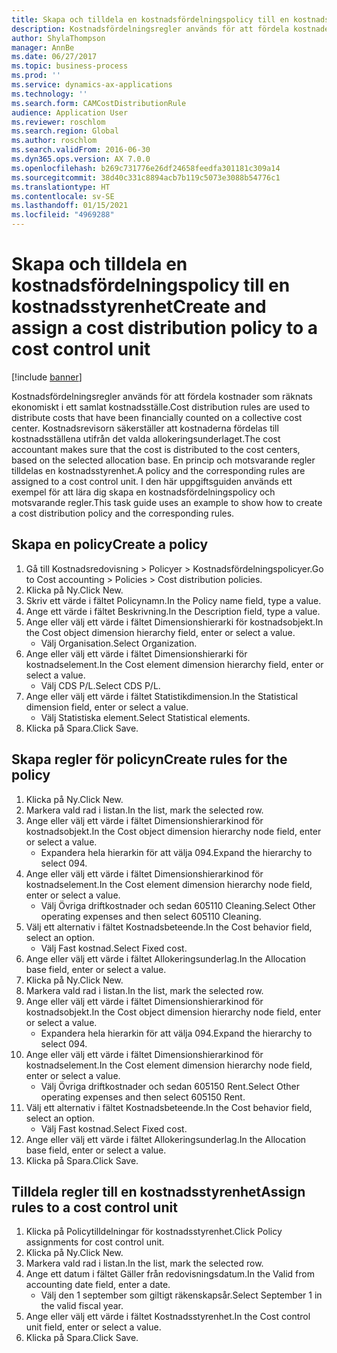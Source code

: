 ```yaml
---
title: Skapa och tilldela en kostnadsfördelningspolicy till en kostnadsstyrenhet
description: Kostnadsfördelningsregler används för att fördela kostnader som räknats ekonomiskt i ett samlat kostnadsställe.
author: ShylaThompson
manager: AnnBe
ms.date: 06/27/2017
ms.topic: business-process
ms.prod: ''
ms.service: dynamics-ax-applications
ms.technology: ''
ms.search.form: CAMCostDistributionRule
audience: Application User
ms.reviewer: roschlom
ms.search.region: Global
ms.author: roschlom
ms.search.validFrom: 2016-06-30
ms.dyn365.ops.version: AX 7.0.0
ms.openlocfilehash: b269c731776e26df24658feedfa301181c309a14
ms.sourcegitcommit: 38d40c331c8894acb7b119c5073e3088b54776c1
ms.translationtype: HT
ms.contentlocale: sv-SE
ms.lasthandoff: 01/15/2021
ms.locfileid: "4969288"
---
```

# <a name="create-and-assign-a-cost-distribution-policy-to-a-cost-control-unit"></a><span data-ttu-id="f9299-103">Skapa och tilldela en kostnadsfördelningspolicy till en kostnadsstyrenhet</span><span class="sxs-lookup"><span data-stu-id="f9299-103">Create and assign a cost distribution policy to a cost control unit</span></span>

[!include [banner](../../includes/banner.md)]

<span data-ttu-id="f9299-104">Kostnadsfördelningsregler används för att fördela kostnader som räknats ekonomiskt i ett samlat kostnadsställe.</span><span class="sxs-lookup"><span data-stu-id="f9299-104">Cost distribution rules are used to distribute costs that have been financially counted on a collective cost center.</span></span> <span data-ttu-id="f9299-105">Kostnadsrevisorn säkerställer att kostnaderna fördelas till kostnadsställena utifrån det valda allokeringsunderlaget.</span><span class="sxs-lookup"><span data-stu-id="f9299-105">The cost accountant makes sure that the cost is distributed to the cost centers, based on the selected allocation base.</span></span> <span data-ttu-id="f9299-106">En princip och motsvarande regler tilldelas en kostnadsstyrenhet.</span><span class="sxs-lookup"><span data-stu-id="f9299-106">A policy and the corresponding rules are assigned to a cost control unit.</span></span> <span data-ttu-id="f9299-107">I den här uppgiftsguiden används ett exempel för att lära dig skapa en kostnadsfördelningspolicy och motsvarande regler.</span><span class="sxs-lookup"><span data-stu-id="f9299-107">This task guide uses an example to show how to create a cost distribution policy and the corresponding rules.</span></span>


## <a name="create-a-policy"></a><span data-ttu-id="f9299-108">Skapa en policy</span><span class="sxs-lookup"><span data-stu-id="f9299-108">Create a policy</span></span>
1. <span data-ttu-id="f9299-109">Gå till Kostnadsredovisning > Policyer > Kostnadsfördelningspolicyer.</span><span class="sxs-lookup"><span data-stu-id="f9299-109">Go to Cost accounting > Policies > Cost distribution policies.</span></span>
2. <span data-ttu-id="f9299-110">Klicka på Ny.</span><span class="sxs-lookup"><span data-stu-id="f9299-110">Click New.</span></span>
3. <span data-ttu-id="f9299-111">Skriv ett värde i fältet Policynamn.</span><span class="sxs-lookup"><span data-stu-id="f9299-111">In the Policy name field, type a value.</span></span>
4. <span data-ttu-id="f9299-112">Ange ett värde i fältet Beskrivning.</span><span class="sxs-lookup"><span data-stu-id="f9299-112">In the Description field, type a value.</span></span>
5. <span data-ttu-id="f9299-113">Ange eller välj ett värde i fältet Dimensionshierarki för kostnadsobjekt.</span><span class="sxs-lookup"><span data-stu-id="f9299-113">In the Cost object dimension hierarchy field, enter or select a value.</span></span>
    * <span data-ttu-id="f9299-114">Välj Organisation.</span><span class="sxs-lookup"><span data-stu-id="f9299-114">Select Organization.</span></span>  
6. <span data-ttu-id="f9299-115">Ange eller välj ett värde i fältet Dimensionshierarki för kostnadselement.</span><span class="sxs-lookup"><span data-stu-id="f9299-115">In the Cost element dimension hierarchy field, enter or select a value.</span></span>
    * <span data-ttu-id="f9299-116">Välj CDS P/L.</span><span class="sxs-lookup"><span data-stu-id="f9299-116">Select CDS P/L.</span></span>  
7. <span data-ttu-id="f9299-117">Ange eller välj ett värde i fältet Statistikdimension.</span><span class="sxs-lookup"><span data-stu-id="f9299-117">In the Statistical dimension field, enter or select a value.</span></span>
    * <span data-ttu-id="f9299-118">Välj Statistiska element.</span><span class="sxs-lookup"><span data-stu-id="f9299-118">Select Statistical elements.</span></span>  
8. <span data-ttu-id="f9299-119">Klicka på Spara.</span><span class="sxs-lookup"><span data-stu-id="f9299-119">Click Save.</span></span>

## <a name="create-rules-for-the-policy"></a><span data-ttu-id="f9299-120">Skapa regler för policyn</span><span class="sxs-lookup"><span data-stu-id="f9299-120">Create rules for the policy</span></span>
1. <span data-ttu-id="f9299-121">Klicka på Ny.</span><span class="sxs-lookup"><span data-stu-id="f9299-121">Click New.</span></span>
2. <span data-ttu-id="f9299-122">Markera vald rad i listan.</span><span class="sxs-lookup"><span data-stu-id="f9299-122">In the list, mark the selected row.</span></span>
3. <span data-ttu-id="f9299-123">Ange eller välj ett värde i fältet Dimensionshierarkinod för kostnadsobjekt.</span><span class="sxs-lookup"><span data-stu-id="f9299-123">In the Cost object dimension hierarchy node field, enter or select a value.</span></span>
    * <span data-ttu-id="f9299-124">Expandera hela hierarkin för att välja 094.</span><span class="sxs-lookup"><span data-stu-id="f9299-124">Expand the hierarchy to select 094.</span></span>  
4. <span data-ttu-id="f9299-125">Ange eller välj ett värde i fältet Dimensionshierarkinod för kostnadselement.</span><span class="sxs-lookup"><span data-stu-id="f9299-125">In the Cost element dimension hierarchy node field, enter or select a value.</span></span>
    * <span data-ttu-id="f9299-126">Välj Övriga driftkostnader och sedan 605110 Cleaning.</span><span class="sxs-lookup"><span data-stu-id="f9299-126">Select Other operating expenses and then select 605110 Cleaning.</span></span>  
5. <span data-ttu-id="f9299-127">Välj ett alternativ i fältet Kostnadsbeteende.</span><span class="sxs-lookup"><span data-stu-id="f9299-127">In the Cost behavior field, select an option.</span></span>
    * <span data-ttu-id="f9299-128">Välj Fast kostnad.</span><span class="sxs-lookup"><span data-stu-id="f9299-128">Select Fixed cost.</span></span>  
6. <span data-ttu-id="f9299-129">Ange eller välj ett värde i fältet Allokeringsunderlag.</span><span class="sxs-lookup"><span data-stu-id="f9299-129">In the Allocation base field, enter or select a value.</span></span>
7. <span data-ttu-id="f9299-130">Klicka på Ny.</span><span class="sxs-lookup"><span data-stu-id="f9299-130">Click New.</span></span>
8. <span data-ttu-id="f9299-131">Markera vald rad i listan.</span><span class="sxs-lookup"><span data-stu-id="f9299-131">In the list, mark the selected row.</span></span>
9. <span data-ttu-id="f9299-132">Ange eller välj ett värde i fältet Dimensionshierarkinod för kostnadsobjekt.</span><span class="sxs-lookup"><span data-stu-id="f9299-132">In the Cost object dimension hierarchy node field, enter or select a value.</span></span>
    * <span data-ttu-id="f9299-133">Expandera hela hierarkin för att välja 094.</span><span class="sxs-lookup"><span data-stu-id="f9299-133">Expand the hierarchy to select 094.</span></span>  
10. <span data-ttu-id="f9299-134">Ange eller välj ett värde i fältet Dimensionshierarkinod för kostnadselement.</span><span class="sxs-lookup"><span data-stu-id="f9299-134">In the Cost element dimension hierarchy node field, enter or select a value.</span></span>
    * <span data-ttu-id="f9299-135">Välj Övriga driftkostnader och sedan 605150 Rent.</span><span class="sxs-lookup"><span data-stu-id="f9299-135">Select Other operating expenses and then select 605150 Rent.</span></span>  
11. <span data-ttu-id="f9299-136">Välj ett alternativ i fältet Kostnadsbeteende.</span><span class="sxs-lookup"><span data-stu-id="f9299-136">In the Cost behavior field, select an option.</span></span>
    * <span data-ttu-id="f9299-137">Välj Fast kostnad.</span><span class="sxs-lookup"><span data-stu-id="f9299-137">Select Fixed cost.</span></span>  
12. <span data-ttu-id="f9299-138">Ange eller välj ett värde i fältet Allokeringsunderlag.</span><span class="sxs-lookup"><span data-stu-id="f9299-138">In the Allocation base field, enter or select a value.</span></span>
13. <span data-ttu-id="f9299-139">Klicka på Spara.</span><span class="sxs-lookup"><span data-stu-id="f9299-139">Click Save.</span></span>

## <a name="assign-rules-to-a-cost-control-unit"></a><span data-ttu-id="f9299-140">Tilldela regler till en kostnadsstyrenhet</span><span class="sxs-lookup"><span data-stu-id="f9299-140">Assign rules to a cost control unit</span></span>
1. <span data-ttu-id="f9299-141">Klicka på Policytilldelningar för kostnadsstyrenhet.</span><span class="sxs-lookup"><span data-stu-id="f9299-141">Click Policy assignments for cost control unit.</span></span>
2. <span data-ttu-id="f9299-142">Klicka på Ny.</span><span class="sxs-lookup"><span data-stu-id="f9299-142">Click New.</span></span>
3. <span data-ttu-id="f9299-143">Markera vald rad i listan.</span><span class="sxs-lookup"><span data-stu-id="f9299-143">In the list, mark the selected row.</span></span>
4. <span data-ttu-id="f9299-144">Ange ett datum i fältet Gäller från redovisningsdatum.</span><span class="sxs-lookup"><span data-stu-id="f9299-144">In the Valid from accounting date field, enter a date.</span></span>
    * <span data-ttu-id="f9299-145">Välj den 1 september som giltigt räkenskapsår.</span><span class="sxs-lookup"><span data-stu-id="f9299-145">Select September 1 in the valid fiscal year.</span></span>  
5. <span data-ttu-id="f9299-146">Ange eller välj ett värde i fältet Kostnadsstyrenhet.</span><span class="sxs-lookup"><span data-stu-id="f9299-146">In the Cost control unit field, enter or select a value.</span></span>
6. <span data-ttu-id="f9299-147">Klicka på Spara.</span><span class="sxs-lookup"><span data-stu-id="f9299-147">Click Save.</span></span>

